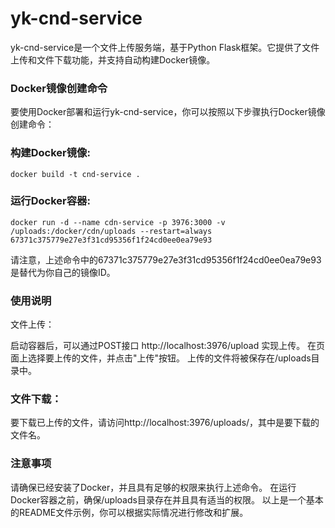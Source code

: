 # yk-cnd-service
yk-cnd-service是一个文件上传服务端，基于Python Flask框架。它提供了文件上传和文件下载功能，并支持自动构建Docker镜像。

### Docker镜像创建命令
要使用Docker部署和运行yk-cnd-service，你可以按照以下步骤执行Docker镜像创建命令：

### 构建Docker镜像:

``` plaintext
docker build -t cnd-service .
```
### 运行Docker容器:

``` plaintext
docker run -d --name cdn-service -p 3976:3000 -v /uploads:/docker/cdn/uploads --restart=always 67371c375779e27e3f31cd95356f1f24cd0ee0ea79e93
```
请注意，上述命令中的67371c375779e27e3f31cd95356f1f24cd0ee0ea79e93是替代为你自己的镜像ID。

### 使用说明
文件上传：

启动容器后，可以通过POST接口 http://localhost:3976/upload 实现上传。
在页面上选择要上传的文件，并点击"上传"按钮。
上传的文件将被保存在/uploads目录中。
### 文件下载：

要下载已上传的文件，请访问http://localhost:3976/uploads/<filename>，其中<filename>是要下载的文件名。
### 注意事项
请确保已经安装了Docker，并且具有足够的权限来执行上述命令。
在运行Docker容器之前，确保/uploads目录存在并且具有适当的权限。
以上是一个基本的README文件示例，你可以根据实际情况进行修改和扩展。
